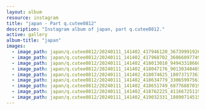 ```yaml
---
layout: album
resource: instagram
title: "japan - Part q.cutee0812"
description: "Instagram album of japan, part q.cutee0812."
active: gallery
album-title: "japan"
images:
  - image_path: japan/q.cutee0812/20240111_141402_417946120_367399919269556_1197403919795698247_n.jpg
  - image_path: japan/q.cutee0812/20240111_141402_417968702_3686609774961646_7523238800324915537_n.jpg
  - image_path: japan/q.cutee0812/20240111_141402_418013010_949433186607497_6772963844980048781_n.jpg
  - image_path: japan/q.cutee0812/20240111_141402_418047176_901303404654832_5979429617393370766_n.jpg
  - image_path: japan/q.cutee0812/20240111_141402_418074625_1807371736359879_6336866464676977113_n.jpg
  - image_path: japan/q.cutee0812/20240111_141402_418634779_3306599756309563_7800497830957678251_n.jpg
  - image_path: japan/q.cutee0812/20240111_141402_418651749_687768870191441_7335151426278371320_n.jpg
  - image_path: japan/q.cutee0812/20240111_141402_418762225_411667251195722_7325658273015073136_n.jpg
  - image_path: japan/q.cutee0812/20240111_141402_419032331_1889071451510325_5822116782023179807_n.jpg
---
```

